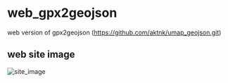 # web_gpx2geojson

web version of gpx2geojson (https://github.com/aktnk/umap_geojson.git)

## web site image

![site_image](https://user-images.githubusercontent.com/13390370/73189211-6038e600-4167-11ea-9211-2c011a084aa0.PNG)
